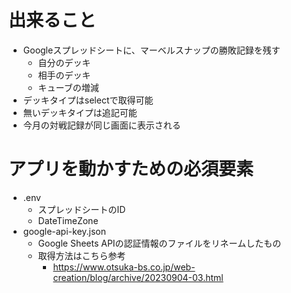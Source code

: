 # 出来ること
- Googleスプレッドシートに、マーベルスナップの勝敗記録を残す
  - 自分のデッキ
  - 相手のデッキ
  - キューブの増減
- デッキタイプはselectで取得可能
- 無いデッキタイプは追記可能
- 今月の対戦記録が同じ画面に表示される

# アプリを動かすための必須要素
- .env
  - スプレッドシートのID
  - DateTimeZone
- google-api-key.json
  - Google Sheets APIの認証情報のファイルをリネームしたもの
  - 取得方法はこちら参考
    - https://www.otsuka-bs.co.jp/web-creation/blog/archive/20230904-03.html  
